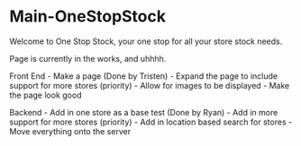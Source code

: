 # Main-OneStopStock
Welcome to One Stop Stock, your one stop for all your store stock needs.

Page is currently in the works, and uhhhh.

Front End
    - Make a page (Done by Tristen)
    - Expand the page to include support for more stores (priority)
    - Allow for images to be displayed
    - Make the page look good

Backend
    - Add in one store as a base test (Done by Ryan)
    - Add in more support for more stores (priority)
    - Add in location based search for stores
    - Move everything onto the server